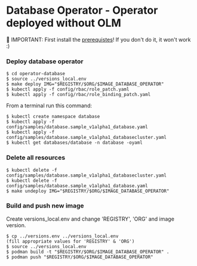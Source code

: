 # Database Operator - Operator deployed without OLM

🔴 IMPORTANT: First install the [prerequistes](Prerequisites.md)! If you don't do it, it won't work :)

### Deploy database operator

```shell
$ cd operator-database
$ source ../versions_local.env
$ make deploy IMG="$REGISTRY/$ORG/$IMAGE_DATABASE_OPERATOR"
$ kubectl apply -f config/rbac/role_patch.yaml 
$ kubectl apply -f config/rbac/role_binding_patch.yaml 
```

From a terminal run this command:

```shell
$ kubectl create namespace database
$ kubectl apply -f config/samples/database.sample_v1alpha1_database.yaml
$ kubectl apply -f config/samples/database.sample_v1alpha1_databasecluster.yaml
$ kubectl get databases/database -n database -oyaml
```

### Delete all resources

```shell
$ kubectl delete -f config/samples/database.sample_v1alpha1_databasecluster.yaml
$ kubectl delete -f config/samples/database.sample_v1alpha1_database.yaml
$ make undeploy IMG="$REGISTRY/$ORG/$IMAGE_DATABASE_OPERATOR"
```

### Build and push new image

Create versions_local.env and change 'REGISTRY', 'ORG' and image version.

```shell
$ cp ../versions.env ../versions_local.env
(fill appropriate values for 'REGISTRY' & 'ORG')
$ source ../versions_local.env
$ podman build -t "$REGISTRY/$ORG/$IMAGE_DATABASE_OPERATOR" .
$ podman push "$REGISTRY/$ORG/$IMAGE_DATABASE_OPERATOR"
```
